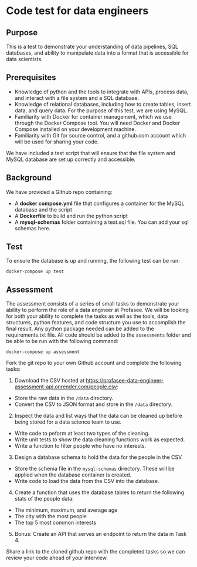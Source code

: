 # Code test for data engineers

## Purpose

This is a test to demonstrate your understanding of data pipelines, SQL databases, and ability to manipulate data into a format that is accessible for data scientists.

## Prerequisites

- Knowledge of python and the tools to integrate with APIs, process data, and interact with a file system and a SQL database.
- Knowledge of relational databases, including how to create tables, insert data, and query data. For the purpose of this test, we are using MySQL.
- Familiarity with Docker for container management, which we use through the Docker Compose tool. You will need Docker and Docker Compose installed on your development machine.
- Familiarity with Git for source control, and a github.com account which will be used for sharing your code.

We have included a test script that will ensure that the file system and MySQL database are set up correctly and accessible.

## Background

We have provided a Github repo containing:

- A **docker compose.yml** file that configures a container for the MySQL database and the script
- A **Dockerfile** to build and run the python script
- A **mysql-schemas** folder containing a test.sql file. You can add your sql schemas here.

## Test

To ensure the database is up and running, the following test can be run:

```
docker-compose up test
```

## Assessment

The assessment consists of a series of small tasks to demonstrate your ability to perform the role of a data engineer at Profasee. We will be looking for both your ability to complete the tasks as well as the tools, data structures, python features, and code structure you use to accomplish the final result. Any python package needed can be added to the requirements.txt file. All code should be added to the `assessments` folder and be able to be run with the following command:
```
docker-compose up assessment
```

Fork the git repo to your own Github account and complete the following tasks:

1. Download the CSV hosted at https://profasee-data-engineer-assessment-api.onrender.com/people.csv:
* Store the raw data in the `/data` directory.
* Convert the CSV to JSON format and store in the `/data` directory.
2. Inspect the data and list ways that the data can be cleaned up before being stored for a data science team to use.
* Write code to peform at least two types of the cleaning.
* Write unit tests to show the data cleaning functions work as expected.
* Write a function to filter people who have no interests.
3. Design a database schema to hold the data for the people in the CSV.
* Store the schema file in the `mysql-schemas` directory. These will be applied when the database container is created.
* Write code to load the data from the CSV into the database.
4. Create a function that uses the database tables to return the following stats of the people data:
* The minimum, maximum, and average age
* The city with the most people
* The top 5 most common interests
5. Bonus: Create an API that serves an endpoint to return the data in Task 4.


Share a link to the cloned github repo with the completed tasks so we can review your code ahead of your interview.
